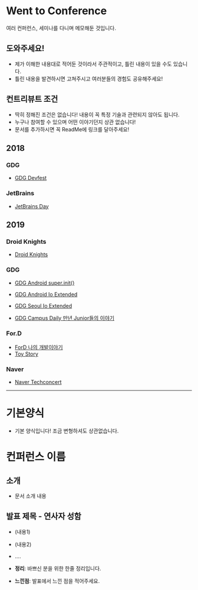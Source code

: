 # Went to Conference
여러 컨퍼런스, 세미나를 다니며 메모해둔 것입니다.
## 도와주세요!
* 제가 이해한 내용대로 적어둔 것이라서 주관적이고, 틀린 내용이 있을 수도 있습니다. 
* 틀린 내용을 발견하시면 고쳐주시고 여러분들의 경험도 공유해주세요!

## 컨트리뷰트 조건
* 딱히 정해진 조건은 없습니다! 내용이 꼭 특정 기술과 관련되지 않아도 됩니다.
* 누구나 참여할 수 있으며 어떤 이야기던지 상관 없습니다!
* 문서를 추가하시면 꼭 ReadMe에 링크를 달아주세요!

## 2018
### GDG
* [GDG Devfest](https://github.com/jinusong/Went-To-Conference/tree/master/2018/Devfest)

### JetBrains
* [JetBrains Day](https://github.com/jinusong/Went-To-Conference/tree/master/2018/JetBrainDay)

## 2019
### Droid Knights
* [Droid Knights](https://github.com/jinusong/Went-To-Conference/tree/master/2019/Droid%20Knights)

### GDG
* [GDG Android super.init()](https://github.com/jinusong/Went-To-Conference/tree/master/2019/Super%20Init)

* [GDG Android Io Extended](https://github.com/jinusong/Went-To-Conference/tree/master/2019/Io%20Extended)

* [GDG Seoul Io Extended](https://github.com/jinusong/Went-To-Conference/tree/master/2019/Io%20Extended)

* [GDG Campus Daily 만년 Junior들의 이야기](https://github.com/jinusong/Went-To-Conference/tree/master/2019/Delhi%20Manju)

### For.D
* [ForD 나의 개발이야기](https://github.com/jinusong/Went-To-Conference/tree/master/2019/My%20DevelopStory)
* [Toy Story](https://github.com/jinusong/Went-To-Conference/tree/master/2019/Toy%20Stroy)

### Naver
* [Naver Techconcert](https://github.com/jinusong/Went-To-Conference/tree/master/2019/Naver%20Tech%20concert)

--------------

# 기본양식
* 기본 양식입니다! 조금 변형하셔도 상관없습니다.

# 컨퍼런스 이름

## 소개
* 문서 소개 내용

## 발표 제목 - 연사자 성함
* (내용1)
* (내용2)
* ....


* **정리**: 바쁘신 분을 위한 한줄 정리입니다.
* **느낀점**: 발표에서 느낀 점을 적어주세요.
